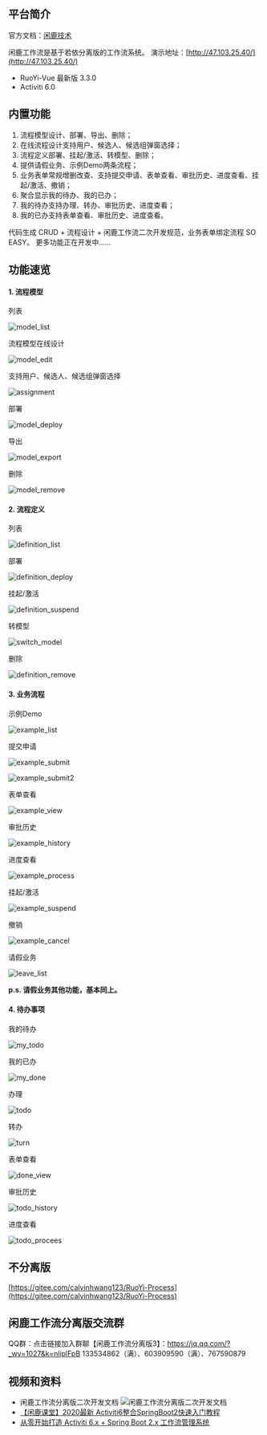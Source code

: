 ## 平台简介

官方文档：[闲鹿技术](http://doc.xianlutech.com)

闲鹿工作流是基于若依分离版的工作流系统。
演示地址：[http://47.103.25.40/](http://47.103.25.40/)

* RuoYi-Vue 最新版 3.3.0
* Activiti 6.0

## 内置功能

1. 流程模型设计、部署、导出、删除；
2. 在线流程设计支持用户、候选人、候选组弹窗选择；
3. 流程定义部署、挂起/激活、转模型、删除；
4. 提供请假业务、示例Demo两条流程；
5. 业务表单常规增删改查、支持提交申请、表单查看、审批历史、进度查看、挂起/激活、撤销；
6. 聚合显示我的待办、我的已办；
7. 我的待办支持办理、转办、审批历史、进度查看；
8. 我的已办支持表单查看、审批历史、进度查看。
    
代码生成 CRUD + 流程设计 + 闲鹿工作流二次开发规范，业务表单绑定流程 SO EASY。
更多功能正在开发中……

## 功能速览

#### 1. 流程模型

列表

![model_list](screenshot/model_list.png)



流程模型在线设计

![model_edit](screenshot/model_edit.png)



支持用户、候选人、候选组弹窗选择

![assignment](screenshot/assignment.png)



部署

![model_deploy](screenshot/model_deploy.png)



导出

![model_export](screenshot/model_export.png)



删除

![model_remove](screenshot/model_remove.png)



#### 2. 流程定义

列表

![definition_list](screenshot/definition_list.png)



部署

![definition_deploy](screenshot/definition_deploy.png)



挂起/激活

![definition_suspend](screenshot/definition_suspend.png)



转模型

![switch_model](screenshot/switch_model.png)



删除

![definition_remove](screenshot/definition_remove.png)



#### 3. 业务流程

示例Demo

![example_list](screenshot/example_list.png)



提交申请

![example_submit](screenshot/example_submit.png)

![example_submit2](screenshot/example_submit2.png)



表单查看

![example_view](screenshot/example_view.png)



审批历史

![example_history](screenshot/example_history.png)



进度查看

![example_process](screenshot/example_process.png)



挂起/激活

![example_suspend](screenshot/example_suspend.png)



撤销

![example_cancel](screenshot/example_cancel.png)



请假业务

![leave_list](screenshot/leave_list.png)



**p.s. 请假业务其他功能，基本同上。**



#### 4. 待办事项

我的待办

![my_todo](screenshot/my_todo.png)



我的已办

![my_done](screenshot/my_done.png)



办理

![todo](screenshot/todo.png)



转办

![turn](screenshot/turn.png)



表单查看

![done_view](screenshot/done_view.png)



审批历史

![todo_history](screenshot/todo_history.png)



进度查看

![todo_procees](screenshot/todo_process.png)


## 不分离版
[https://gitee.com/calvinhwang123/RuoYi-Process](https://gitee.com/calvinhwang123/RuoYi-Process)


## 闲鹿工作流分离版交流群

QQ群：点击链接加入群聊【闲鹿工作流分离版3】：https://jq.qq.com/?_wv=1027&k=nliplFpB
133534862（满）、603909590（满）、767590879

## 视频和资料
- 闲鹿工作流分离版二次开发文档
![闲鹿工作流分离版二次开发文档](screenshot/06分离版讲义截图.png)
- [【闲鹿课堂】2020最新 Activiti6整合SpringBoot2快速入门教程](https://www.bilibili.com/video/BV1Fp4y19729)
- [从零开始打造 Activiti 6.x + Spring Boot 2.x 工作流管理系统](https://www.bilibili.com/video/BV1QJ411t7FC)


